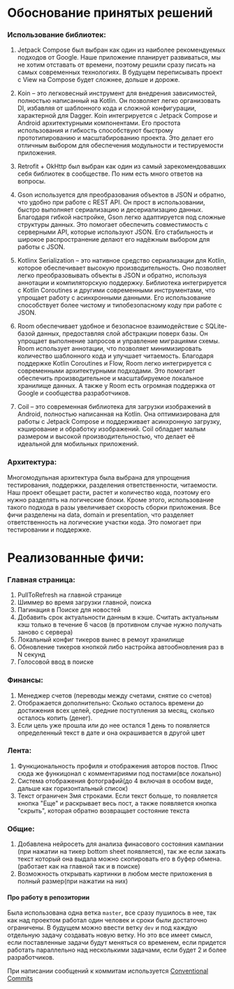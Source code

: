 # Обоснование принятых решений

### Использование библиотек:

1. Jetpack Compose был выбран как один из наиболее рекомендуемых подходов от Google. Наше приложение планирует развиваться, мы не хотим отставать от времени, поэтому решили сразу писать на самых современных технологиях. В будущем переписывать проект с View на Compose будет сложнее, дольше и дороже.

2. Koin – это легковесный инструмент для внедрения зависимостей, полностью написанный на Kotlin. Он позволяет легко организовать DI, избавляя от шаблонного кода и сложной конфигурации, характерной для Dagger. Koin интегрируется с Jetpack Compose и Android архитектурными компонентами. Его простота использования и гибкость способствуют быстрому прототипированию и масштабированию проекта. Это делает его отличным выбором для обеспечения модульности и тестируемости приложения.

3. Retrofit + OkHttp был выбран как один из самый зарекомендовавших себя библиотек в сообществе. По ним есть много ответов на вопросы.

4. Gson используется для преобразования объектов в JSON и обратно, что удобно при работе с REST API. Он прост в использовании, быстро выполняет сериализацию и десериализацию данных. Благодаря гибкой настройке, Gson легко адаптируется под сложные структуры данных. Это помогает обеспечить совместимость с серверными API, которые используют JSON. Его стабильность и широкое распространение делают его надёжным выбором для работы с JSON.

5. Kotlinx Serialization – это нативное средство сериализации для Kotlin, которое обеспечивает высокую производительность. Оно позволяет легко преобразовывать объекты в JSON и обратно, используя аннотации и компиляторскую поддержку. Библиотека интегрируется с Kotlin Coroutines и другими современными инструментами, что упрощает работу с асинхронными данными. Его использование способствует более чистому и типобезопасному коду при работе с JSON.

6. Room обеспечивает удобное и безопасное взаимодействие с SQLite-базой данных, предоставляя слой абстракции поверх базы. Он упрощает выполнение запросов и управление миграциями схемы. Room использует аннотации, что позволяет минимизировать количество шаблонного кода и улучшает читаемость. Благодаря поддержке Kotlin Coroutines и Flow, Room легко интегрируется с современными архитектурными подходами. Это помогает обеспечить производительное и масштабируемое локальное хранилище данных. А также у Room есть огромная поддержка от Google и сообщества разработчиков.

7. Coil – это современная библиотека для загрузки изображений в Android, полностью написанная на Kotlin. Она оптимизирована для работы с Jetpack Compose и поддерживает асинхронную загрузку, кэширование и обработку изображений. Coil обладает малым размером и высокой производительностью, что делает её идеальной для мобильных приложений.

### Архитектура:

Многомодульная архитектура была выбрана для упрощения тестирования, поддержки, разделения ответственности, читаемости. Наш проект обещает расти, растет и количество кода, поэтому его нужно разделять на логические блоки. Кроме этого, использование такого подхода в разы увеличивает скорость сборки приложения. Все фичи разделены на data, domain и presentation, что разделяет ответственность на логические участки кода. Это помогает при тестировании и поддержке.
# Реализованные фичи:

### Главная страница:
1. PullToRefresh на главной странице
2. Шиммер во время загрузки главной, поиска
3. Пагинация в Поиске для новостей
4. Добавить срок актуальности данным в кэше. Считать актуальным кэш только в течение 6 часов (в противном случае нужно получать заново с сервера)
5. Локальный конфиг тикеров вынес в ремоут хранилище
6. Обновление тикеров кнопкой либо настройка автообновления раз в N секунд
7. Голосовой ввод в поиске
### Финансы:
1. Менеджер счетов (переводы между счетами, снятие со счетов)
2. Отображается дополнительно: Сколько осталось времени до достижения всех целей, средние поступления за месяц, сколько осталось копить (денег).
3. Если цель уже прошла или до нее остался 1 день то появляется определенный текст в дате и она окрашивается в другой цвет
### Лента:
1. Функциональность профиля и отображения авторов постов. Плюс сюда же функицонал с комментариями под постами(все локально)
2. Система отображения фотографий(до 4 включая в особом виде, дальше как горизонтальный список)
3. Текст ограничен 3мя строками. Если текст больше, то появляется кнопка "Еще" и раскрывает весь пост, а также появляется кнопка "скрыть", которая обратно возвращает состояние текста
### Общие:
1. Добавлена нейросеть для анализа финасового состояния кампании (при нажатии на тикер bottom sheet появляется), так же если зажать текст который она выдала можно скопировать его в буфер обмена. (работает как на главной так и в поиске)
2. Возможность открывать картинки в любом месте приложения в полный размер(при нажатии на них)

#### Про работу в репозитории

Была использована одна ветка `master`, все сразу пушилось в нее, так как над проектом работал один человек и сроки были достаточно ограничены. В будущем можно ввести ветку `dev` и под каждую отдельную задачу создавать новую ветку. Но это все имеет смысл, если поставленные задачи будут меняться со временем, если придется работать параллельно над несколькими задачами, если будет 2 и более разработчиков.

При написании сообщений к коммитам используется [Conventional Commits](https://www.conventionalcommits.org/en/v1.0.0/)